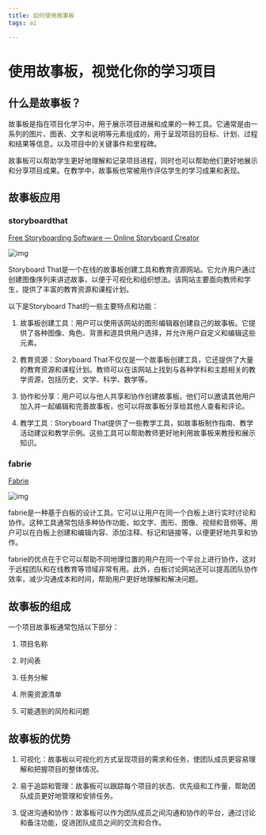 ```yaml
---
title: 如何使用故事板
tags: ai

---
```


# 使用故事板，视觉化你的学习项目



## 什么是故事板？



故事板是指在项目化学习中，用于展示项目进展和成果的一种工具。它通常是由一系列的图片、图表、文字和说明等元素组成的，用于呈现项目的目标、计划、过程和结果等信息，以及项目中的关键事件和里程碑。



故事板可以帮助学生更好地理解和记录项目进程，同时也可以帮助他们更好地展示和分享项目成果。在教学中，故事板也常被用作评估学生的学习成果和表现。



## 故事板应用



### storyboardthat



[Free Storyboarding Software — Online Storyboard Creator](https://www.storyboardthat.com/)



![img](http://127.0.0.1:53385/assets/image-20230904191258-n8d4dnz.png)



Storyboard That是一个在线的故事板创建工具和教育资源网站。它允许用户通过创建图像序列来讲述故事，以便于可视化和组织想法。该网站主要面向教师和学生，提供了丰富的教育资源和课程计划。



以下是Storyboard That的一些主要特点和功能：



1. 故事板创建工具：用户可以使用该网站的图形编辑器创建自己的故事板。它提供了各种图像、角色、背景和道具供用户选择，并允许用户自定义和编辑这些元素。

1. 教育资源：Storyboard That不仅仅是一个故事板创建工具，它还提供了大量的教育资源和课程计划。教师可以在该网站上找到与各种学科和主题相关的教学资源，包括历史、文学、科学、数学等。

1. 协作和分享：用户可以与他人共享和协作创建故事板。他们可以邀请其他用户加入并一起编辑和完善故事板，也可以将故事板分享给其他人查看和评论。

1. 教学工具：Storyboard That提供了一些教学工具，如故事板制作指南、教学活动建议和教学示例。这些工具可以帮助教师更好地利用故事板来教授和展示知识。



### fabrie



[Fabrie](https://www.fabrie.cn/home)



![img](http://127.0.0.1:53385/assets/image-20230904191441-2mscnmc.png)



fabrie是一种基于白板的设计工具。它可以让用户在同一个白板上进行实时讨论和协作。这种工具通常包括多种协作功能，如文字、图形、图像、视频和音频等。用户可以在白板上创建和编辑内容、添加注释、标记和链接等，以便更好地共享和协作。



fabrie的优点在于它可以帮助不同地理位置的用户在同一个平台上进行协作，这对于远程团队和在线教育等领域非常有用。此外，白板讨论网站还可以提高团队协作效率，减少沟通成本和时间，帮助用户更好地理解和解决问题。



## 故事板的组成



一个项目故事板通常包括以下部分：



1. 项目名称

1. 时间表

1. 任务分解

1. 所需资源清单

1. 可能遇到的风险和问题



## 故事板的优势



1. 可视化：故事板以可视化的方式呈现项目的需求和任务，使团队成员更容易理解和把握项目的整体情况。

1. 易于追踪和管理：故事板可以跟踪每个项目的状态、优先级和工作量，帮助团队成员更好地管理和安排任务。

1. 促进沟通和协作：故事板可以作为团队成员之间沟通和协作的平台，通过讨论和备注功能，促进团队成员之间的交流和合作。

